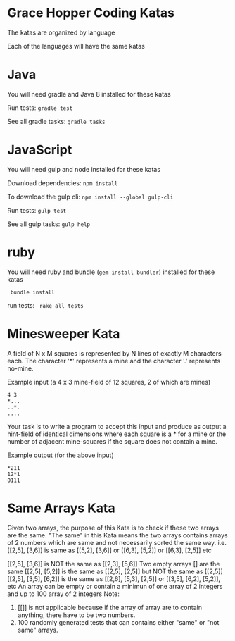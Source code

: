# Grace Hopper Coding Katas

The katas are organized by language

Each of the languages will have the same katas

# Java

You will need gradle and Java 8 installed for these katas

Run tests: ``` gradle test ```

See all gradle tasks: ``` gradle tasks ```

# JavaScript

You will need gulp and node installed for these katas

Download dependencies: ``` npm install ```

To download the gulp cli: ```npm install --global gulp-cli```

Run tests: ``` gulp test ```

See all gulp tasks: ``` gulp help ```

# ruby

You will need ruby and bundle (```gem install bundler```) installed for these katas

``` bundle install```

run tests: ``` rake all_tests```

# Minesweeper Kata
A field of N x M squares is represented by N lines of
exactly M characters each. The character '*' represents
a mine and the character '.' represents no-mine.

Example input (a 4 x 3 mine-field of 12 squares, 2 of
which are mines)
```
4 3
*...
..*.
....
```

Your task is to write a program to accept this input and
produce as output a hint-field of identical dimensions
where each square is a * for a mine or the number of
adjacent mine-squares if the square does not contain a mine.

Example output (for the above input)
```
*211
12*1
0111
```

# Same Arrays Kata
Given two arrays, the purpose of this Kata is to check if these two arrays are the same. "The same" in this Kata means the two arrays contains arrays of 2 numbers which are same and not necessarily sorted the same way. i.e. [[2,5], [3,6]] is same as [[5,2], [3,6]] or [[6,3], [5,2]] or [[6,3], [2,5]] etc

[[2,5], [3,6]] is NOT the same as [[2,3], [5,6]]
Two empty arrays [] are the same
[[2,5], [5,2]] is the same as [[2,5], [2,5]] but NOT the same as [[2,5]]
[[2,5], [3,5], [6,2]] is the same as [[2,6], [5,3], [2,5]] or [[3,5], [6,2], [5,2]], etc
An array can be empty or contain a minimun of one array of 2 integers and up to 100 array of 2 integers
Note:
1. [[]] is not applicable because if the array of array are to contain anything, there have to be two numbers.
2. 100 randomly generated tests that can contains either "same" or "not same" arrays.
